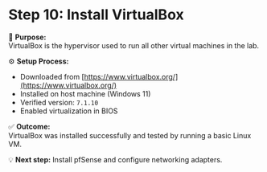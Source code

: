 # Step 10: Install VirtualBox

🧩 **Purpose:**  
VirtualBox is the hypervisor used to run all other virtual machines in the lab.

⚙️ **Setup Process:**
- Downloaded from [https://www.virtualbox.org/](https://www.virtualbox.org/)
- Installed on host machine (Windows 11)
- Verified version: `7.1.10`
- Enabled virtualization in BIOS

✅ **Outcome:**  
VirtualBox was installed successfully and tested by running a basic Linux VM.

💡 **Next step:** Install pfSense and configure networking adapters.
